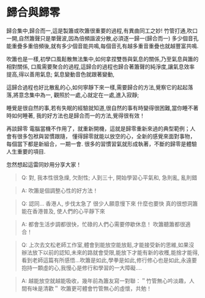 # 歸合與歸零

歸合集中,歸合而一,這是製簫或吹簫很重要的過程,有異曲同工之妙!
竹管打通,吹口一開,自然簫聲只是單聲波,因為倍頻諧波分散,必須逐一歸一(歸合而一)
多少個音孔能重疊多重倍頻後,就有多少個音能共鳴,每個音孔有越多重音重疊也就越豐富共鳴.

吹簫也是一樣,初學口風鬆散無法集中,如何拿捏雙唇與氣息的關係,乃至氣息與簫的相對關係,
口風需要聚合的過程,這歸合的過程也歸合著簫聲的純淨度,讓氣息效率提高,得以善用氣息;
氣息變動音色就跟著變動,

這歸合過程也好比散亂的心,如何寧靜下來一樣,需要歸合的方法,覺察它的起起落落,將意念集中為一,
觀照於一處,心就定在一處,進入寂靜;

睡覺是很自然的事,若有失眠的經驗就知道,很自然的事有時變得很困難,當你睡不著時如何睡著,
我的好方法也是歸合而一的方法,覺得很有效！

再談歸零
電腦當機不作用了，就重新開機，這就是歸零重新來過的典型範例；人會有很多包袱與習慣跟隨，
懂得歸零就能以放空的心，全新的感覺來面對事物，每個當下都是新組合，一期一會.
很多的習慣習氣就形成執著，不斷的歸零是體驗人生重要的項目.

忽然想起這雷同妙用分享大家！

> Q: 對, 我本性很急燥, 欠耐性;
人到三十, 開始學習心平氣和, 急則亂, 亂則錯

> A: 吹簫是個調整心性的好方法！

> Q: 認同...
香港人, 步伐太急了
很少人願意慢下來
什麼也要快
真的很想洞簫能在香港普及, 使人們的心平靜下來

> A: 都會生活步調都很快，忙碌的人們心需要停歇休息！
吹簫聽簫都很適合！

> Q: 上次去文松老師工作室,體會到能放空能放鬆,才能接受新的思維,如果沒辦法放下以前的認知,未來的路就會受限,能放下才能有新的收穫,能捨才能得,看到老師這篇有所感悟...吹簫是如此,學拳是如此,修行修心也是如此,永遠要抱持一顆虛的心,我慢心是修行和學習的一大障礙....

> A: 越能放空就越能吸收，幾年前為簫友寫一對聯：＂竹管無心吟淡趣，人間有味是清歡＂
吹簫更可體會竹管無心的虛懷，共勉！
